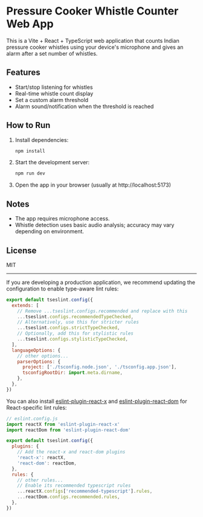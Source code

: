 # Pressure Cooker Whistle Counter Web App

This is a Vite + React + TypeScript web application that counts Indian pressure cooker whistles using your device's microphone and gives an alarm after a set number of whistles.

## Features
- Start/stop listening for whistles
- Real-time whistle count display
- Set a custom alarm threshold
- Alarm sound/notification when the threshold is reached

## How to Run
1. Install dependencies:
   ```powershell
   npm install
   ```
2. Start the development server:
   ```powershell
   npm run dev
   ```
3. Open the app in your browser (usually at http://localhost:5173)

## Notes
- The app requires microphone access.
- Whistle detection uses basic audio analysis; accuracy may vary depending on environment.

## License
MIT

---

If you are developing a production application, we recommend updating the configuration to enable type-aware lint rules:

```js
export default tseslint.config({
  extends: [
    // Remove ...tseslint.configs.recommended and replace with this
    ...tseslint.configs.recommendedTypeChecked,
    // Alternatively, use this for stricter rules
    ...tseslint.configs.strictTypeChecked,
    // Optionally, add this for stylistic rules
    ...tseslint.configs.stylisticTypeChecked,
  ],
  languageOptions: {
    // other options...
    parserOptions: {
      project: ['./tsconfig.node.json', './tsconfig.app.json'],
      tsconfigRootDir: import.meta.dirname,
    },
  },
})
```

You can also install [eslint-plugin-react-x](https://github.com/Rel1cx/eslint-react/tree/main/packages/plugins/eslint-plugin-react-x) and [eslint-plugin-react-dom](https://github.com/Rel1cx/eslint-react/tree/main/packages/plugins/eslint-plugin-react-dom) for React-specific lint rules:

```js
// eslint.config.js
import reactX from 'eslint-plugin-react-x'
import reactDom from 'eslint-plugin-react-dom'

export default tseslint.config({
  plugins: {
    // Add the react-x and react-dom plugins
    'react-x': reactX,
    'react-dom': reactDom,
  },
  rules: {
    // other rules...
    // Enable its recommended typescript rules
    ...reactX.configs['recommended-typescript'].rules,
    ...reactDom.configs.recommended.rules,
  },
})
```
